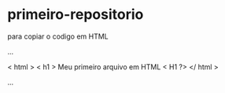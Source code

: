  # primeiro-repositorio
 
 para copiar o codigo em HTML
 
 ...
 
 < html >
  < h1 > Meu primeiro arquivo em HTML < H1 ?>
 </ html >

...
